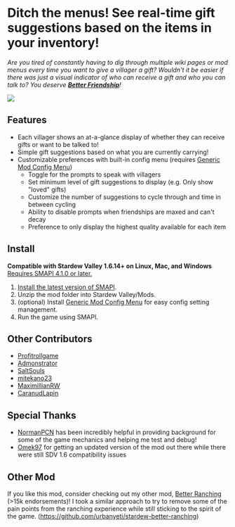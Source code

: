# Ditch the menus! See real-time gift suggestions based on the items in your inventory!

*Are you tired of constantly having to dig through multiple wiki pages or mod menus every time you want to give a villager a gift? Wouldn't it be easier if there was just a visual indicator of who can receive a gift and who you can talk to? You deserve [**Better Friendship**](https://www.nexusmods.com/stardewvalley/mods/10287)!*

![](https://github.com/urbanyeti/stardew-better-friendship/blob/main/misc/multiple-gift.gif)

## Features

- Each villager shows an at-a-glance display of whether they can receive gifts or want to be talked to!
- Simple gift suggestions based on what you are currently carrying!
- Customizable preferences with built-in config menu (requires [Generic Mod Config Menu](https://www.nexusmods.com/stardewvalley/mods/5098))
  - Toggle for the prompts to speak with villagers
  - Set minimum level of gift suggestions to display (e.g. Only show "loved" gifts)
  - Customize the number of suggestions to cycle through and time in between cycling
  - Ability to disable prompts when friendships are maxed and can't decay
  - Preference to only display the highest quality available for each item

## Install 
**Compatible with Stardew Valley 1.6.14+ on Linux, Mac, and Windows** [Requires SMAPI 4.1.0 or later.](https://github.com/Pathoschild/SMAPI/releases)
1. [Install the latest version of SMAPI](https://github.com/Pathoschild/SMAPI/releases).
2. Unzip the mod folder into Stardew Valley/Mods.
3. (optional) Install [Generic Mod Config Menu](https://www.nexusmods.com/stardewvalley/mods/5098)﻿ for easy config setting management.
4. Run the game using SMAPI.

## Other Contributors
- [Profitrollgame](https://github.com/profitrollgame)
- [Admonstrator](https://github.com/Admonstrator]Admonstrator)
- [SaltSouls](https://github.com/SaltSouls)
- [mitekano23](https://github.com/mitekano23)
- [MaximillianRW](https://github.com/MaximillianRW)
- [CaranudLapin](https://github.com/CaranudLapin)

## Special Thanks
- [NormanPCN](https://www.nexusmods.com/stardewvalley/users/124597098) has been incredibly helpful in providing background for some of the game mechanics and helping me test and debug!
- [Omek97](https://www.nexusmods.com/stardewvalley/users/172444579) ﻿for getting an updated version of the mod out there while there were still SDV 1.6 compatibility issues

## Other Mod
If you like this mod, consider checking out my other mod, [Better Ranching](https://www.nexusmods.com/stardewvalley/mods/859)﻿ (>15k endorsements)! I took a similar approach to try to remove some of the pain points from the ranching experience while still sticking to the spirit of the game. 
(https://github.com/urbanyeti/stardew-better-ranching)
